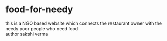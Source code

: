 # food-for-needy
this is a NGO based website which connects the restaurant owner with the needy poor people who need food 
<br>
author sakshi verma
